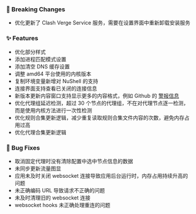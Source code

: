 ### 🚨 Breaking Changes

- 优化更新了 Clash Verge Service 服务，需要在设置界面中重新卸载安装服务

### ✨ Features

- 优化部分样式
- 添加进程匹配模式设置
- 添加清空 DNS 缓存设置
- 调整 amd64 平台使用的内核版本
- 复制环境变量新增对 NuShell 的支持
- 连接界面支持查看已关闭的连接信息
- 新版本更新内容窗口支持显示更多的内容格式，例如 Github 的 [警报信息](https://docs.github.com/zh/contributing/style-guide-and-content-model/style-guide#alerts)
- 优化代理组延迟检测，超过 30 个节点的代理组，不在对代理节点逐一检测，而是使用内核方法进行一次性检测
- 优化规则合集更新逻辑，减少重复读取规则合集文件内容的次数，避免内存占用过高
- 优化代理合集更新逻辑

### 🐛 Bug Fixes

- 取消固定代理时没有清除配置中选中节点信息的数据
- 未同步更新流量图显
- 应用未及时关闭 websocket 连接导致应用后台运行时，内存占用持续升高的问题
- 未正确编码 URL 导致请求不正确的问题
- 未及时清理旧的 websocket 连接
- websocket hooks 未正确处理重连的问题
